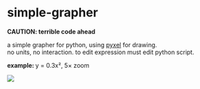 # simple-grapher
<b>CAUTION: terrible code ahead</b>

a simple grapher for python, using [pyxel](https://github.com/kitao/pyxel/) for drawing.    
no units, no interaction. to edit expression must edit python script.

<b>example: </b>y = 0.3x&#178;, 5× zoom


![](https://cdn.discordapp.com/attachments/850840181762424922/887292707620417576/github_example.PNG)
